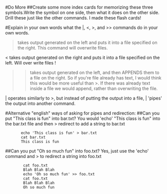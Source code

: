 #Do More
##Create some more index cards for memorizing these three symbols.Write the symbol on one side, then what it does on the other side. Drill these just like the other commands.
 I made these flash cards! 


#Explain in your own words what the |, <, >, and >> commands do in your own words.
 > takes output generated on the left and puts it into a file specified on the right. This command will overwrite files.

< takes output generated on the right and puts it into a file specified on the left. Will over write files !

  >> takes output generated on the left, and then APPENDS them to a file on the right.
So if you're file already has text, I would think this would be more useful than >. 
If there was already text inside a file we  would append, rather than overwriting the file.

| operates similarly to >, but instead of putting the output into a file, | 'pipes' the output
into another command.


#Alternative "english" ways of asking for pipes and redirection:
##Can you put "This class is fun" into bar.txt?
You would 'echo' "This class is fun" into the bar.txt file and then > redirect to add a string to bar.txt

           echo 'This class is fun' > bar.txt
           cat bar.txt
           This class is fun


##Can you put "Oh so much fun" into foo.txt?
Yes, just use the 'echo' command and > to redirect a string into foo.txt

            cat foo.txt 
            Blah Blah Blah
            echo 'Oh so much fun' >> foo.txt
            cat foo.txt
            Blah Blah Blah
            Oh so much fun
